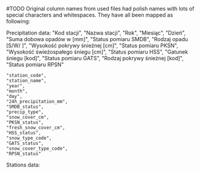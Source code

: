 #TODO
Original column names from used files had polish names with lots of special characters and whitespaces. They have all been mapped as following:

Precipitation data:
    "Kod stacji",
    "Nazwa stacji",
    "Rok",
    "Miesiąc",
    "Dzień",
    "Suma dobowa opadów w [mm]",
    "Status pomiaru SMDB",
    "Rodzaj opadu [S/W/ ]",
    "Wysokość pokrywy śnieżnej [cm]",
    "Status pomiaru PKSN",
    "Wysokość świeżospałego śniegu [cm]",
    "Status pomiaru HSS",
    "Gatunek śniegu [kod]",
    "Status pomiaru GATS",
    "Rodzaj pokrywy śnieżnej [kod]",
    "Status pomiaru RPSN"



    "station_code",
    "station_name",
    "year",
    "month",
    "day",
    "24h_precipitation_mm",
    "SMDB_status",
    "precip_type",
    "snow_cover_cm",
    "PKSN_status",
    "fresh_snow_cover_cm",
    "HSS_status",
    "snow_type_code",
    "GATS_status",
    "snow_cover_type_code",
    "RPSN_status"

Stations data:

